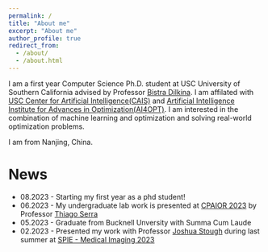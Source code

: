 ```yaml
---
permalink: /
title: "About me"
excerpt: "About me"
author_profile: true
redirect_from: 
  - /about/
  - /about.html
---
```


I am a first year Computer Science Ph.D. student at USC University of Southern California advised by Professor [Bistra Dilkina](https://viterbi.usc.edu/directory/faculty/Dilkina/Bistra). I am affilated with [USC Center for Artificial Intelligence(CAIS)](https://cais.usc.edu/) and [Artificial Intelligence Institute for Advances in Optimization(AI4OPT)](https://www.ai4opt.org/). I am interested in the combination of machine learning and optimization and solving real-world optimization problems.

I am from Nanjing, China.

News
======
* 08.2023 - Starting my first year as a phd student!
* 06.2023 - My undergraduate lab work is presented at [CPAIOR 2023](https://sites.google.com/view/cpaior2023) by Professor [Thiago Serra](https://thiagoserra.com/)
* 05.2023 - Graduate from Bucknell Unversity with Summa Cum Laude
* 02.2023 - Presented my work with Professor [Joshua Stough](http://eg.bucknell.edu/~jvs008/) during last summer at [SPIE - Medical Imaging 2023](https://spie.org/conferences-and-exhibitions/medical-imaging?SSO=1)
